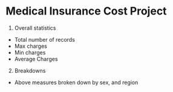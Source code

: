 # Medical Insurance Cost Project

1. Overall statistics

- Total number of records
- Max charges
- Min charges
- Average Charges

2. Breakdowns

- Above measures broken down by sex, and region